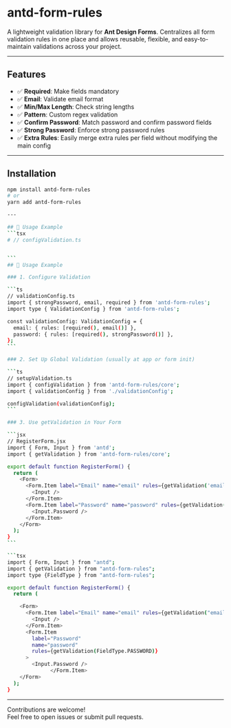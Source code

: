 # antd-form-rules

A lightweight validation library for **Ant Design Forms**. Centralizes all form validation rules in one place and allows reusable, flexible, and easy-to-maintain validations across your project.

---

## Features

- ✅ **Required**: Make fields mandatory
- ✅ **Email**: Validate email format
- ✅ **Min/Max Length**: Check string lengths
- ✅ **Pattern**: Custom regex validation
- ✅ **Confirm Password**: Match password and confirm password fields
- ✅ **Strong Password**: Enforce strong password rules
- ✅ **Extra Rules**: Easily merge extra rules per field without modifying the main config

---

## Installation

````bash
npm install antd-form-rules
# or
yarn add antd-form-rules

---

## 📖 Usage Example
```tsx
# // configValidation.ts


```
## 📖 Usage Example

### 1. Configure Validation

```ts
// validationConfig.ts
import { strongPassword, email, required } from 'antd-form-rules';
import type { ValidationConfig } from 'antd-form-rules';

const validationConfig: ValidationConfig = {
  email: { rules: [required(), email()] },
  password: { rules: [required(), strongPassword()] },
};
```

### 2. Set Up Global Validation (usually at app or form init)

```ts
// setupValidation.ts
import { configValidation } from 'antd-form-rules/core';
import { validationConfig } from './validationConfig';

configValidation(validationConfig);
```

### 3. Use getValidation in Your Form

```jsx
// RegisterForm.jsx
import { Form, Input } from 'antd';
import { getValidation } from 'antd-form-rules/core';

export default function RegisterForm() {
  return (
    <Form>
      <Form.Item label="Email" name="email" rules={getValidation('email')}>
        <Input />
      </Form.Item>
      <Form.Item label="Password" name="password" rules={getValidation('password')}>
        <Input.Password />
      </Form.Item>
    </Form>
  );
}
```

```tsx
import { Form, Input } from "antd";
import { getValidation } from "antd-form-rules";
import type {FieldType } from "antd-form-rules";

export default function RegisterForm() {
  return (

    <Form>
      <Form.Item label="Email" name="email" rules={getValidation("email")}>
        <Input />
      </Form.Item>
      <Form.Item
        label="Password"
        name="password"
        rules={getValidation(FieldType.PASSWORD)}
      >
        <Input.Password />
              </Form.Item>
    </Form>
  );
}
````

---

Contributions are welcome!  
Feel free to open issues or submit pull requests.
